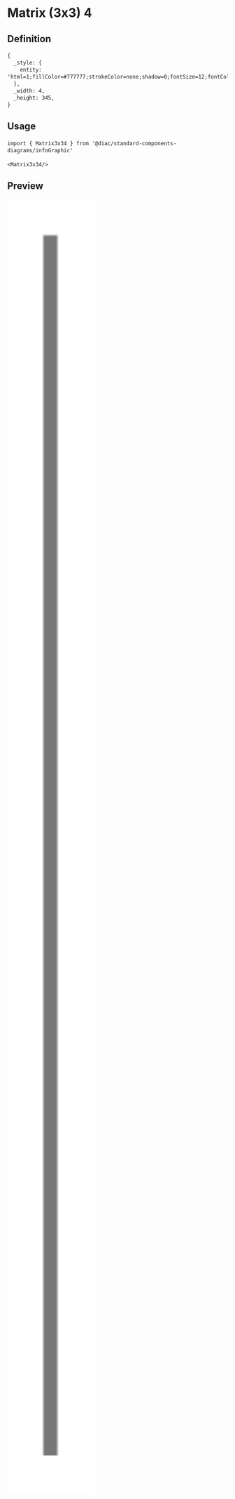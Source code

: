 # Matrix (3x3) 4

## Definition

```
{
  _style: { 
    entity: 'html=1;fillColor=#777777;strokeColor=none;shadow=0;fontSize=12;fontColor=#FFFFFF;align=center;fontStyle=0;whiteSpace=wrap;rounded=0;',
  },
  _width: 4,
  _height: 345,
}
```

## Usage

```
import { Matrix3x34 } from '@diac/standard-components-diagrams/infoGraphic'

<Matrix3x34/>
```

## Preview

<img src="./matrix-3x3-4.png" width="200"/>
